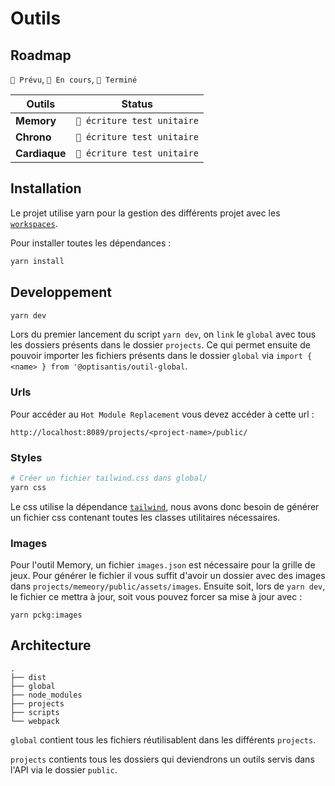 # Outils

## Roadmap

`🎯 Prévu`, `🚧 En cours`, `🎉 Terminé`

| Outils        | Status                      |
| ------------- | --------------------------- |
| **Memory**    | `🚧 écriture test unitaire` |
| **Chrono**    | `🚧 écriture test unitaire` |
| **Cardiaque** | `🚧 écriture test unitaire` |

## Installation

Le projet utilise yarn pour la gestion des différents projet avec les [`workspaces`](https://classic.yarnpkg.com/en/docs/workspaces/).

Pour installer toutes les dépendances :

```bash
yarn install
```

## Developpement

```bash
yarn dev
```

Lors du premier lancement du script `yarn dev`, on `link` le `global` avec tous les dossiers présents dans le dossier `projects`. Ce qui permet ensuite de pouvoir importer les fichiers présents dans le dossier `global` via `import { <name> } from '@optisantis/outil-global`.

### Urls

Pour accéder au `Hot Module Replacement` vous devez accéder à cette url :

`http://localhost:8089/projects/<project-name>/public/`

### Styles

```bash
# Créer un fichier tailwind.css dans global/
yarn css
```

Le css utilise la dépendance [`tailwind`](https://tailwindcss.com/), nous avons donc besoin de générer un fichier css contenant toutes les classes utilitaires nécessaires.

### Images

Pour l'outil Memory, un fichier `images.json` est nécessaire pour la grille de jeux. Pour générer le fichier il vous suffit d'avoir un dossier avec des images dans `projects/memeory/public/assets/images`. Ensuite soit, lors de `yarn dev`, le fichier ce mettra à jour, soit vous pouvez forcer sa mise à jour avec :

```
yarn pckg:images
```

## Architecture

```
.
├── dist
├── global
├── node_modules
├── projects
├── scripts
└── webpack
```

`global` contient tous les fichiers réutilisablent dans les différents `projects`.

`projects` contients tous les dossiers qui deviendrons un outils servis dans l'API via le dossier `public`.
